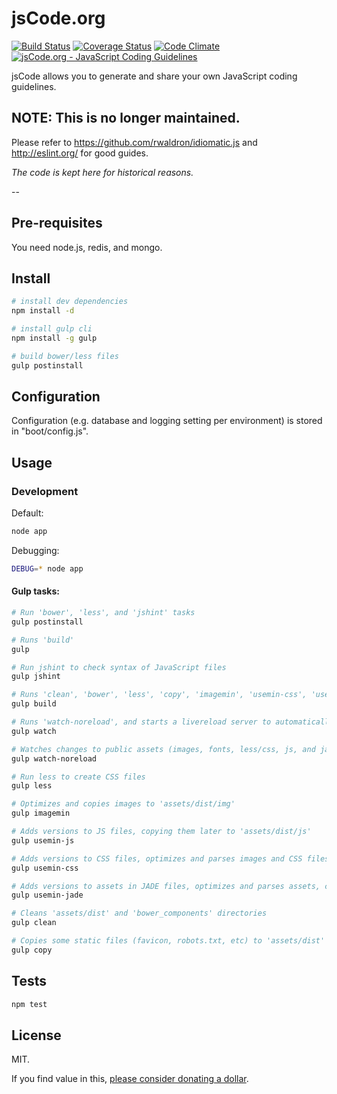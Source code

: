 # jsCode.org

[![Build Status](https://img.shields.io/travis/emotionLoop/jsCode.svg?style=flat)](http://travis-ci.org/emotionLoop/jsCode)
[![Coverage Status](https://img.shields.io/coveralls/emotionLoop/jsCode.svg?style=flat)](https://coveralls.io/r/emotionLoop/jsCode)
[![Code Climate](https://img.shields.io/codeclimate/github/emotionLoop/jsCode.svg?style=flat)](https://codeclimate.com/github/emotionLoop/jsCode)
[![jsCode.org - JavaScript Coding Guidelines](https://img.shields.io/badge/jscode-bruno-blue.svg?style=flat)](http://jscode.org/bruno)

jsCode allows you to generate and share your own JavaScript coding guidelines.

## NOTE: This is no longer maintained.

Please refer to https://github.com/rwaldron/idiomatic.js and http://eslint.org/ for good guides.

_The code is kept here for historical reasons._

--

## Pre-requisites
You need node.js, redis, and mongo.

## Install

```bash
# install dev dependencies
npm install -d

# install gulp cli
npm install -g gulp

# build bower/less files
gulp postinstall
```


## Configuration

Configuration (e.g. database and logging setting per environment) is stored in "boot/config.js".


## Usage

### Development

Default:

```bash
node app
```

Debugging:

```bash
DEBUG=* node app
```

#### Gulp tasks:

```bash
# Run 'bower', 'less', and 'jshint' tasks
gulp postinstall

# Runs 'build'
gulp

# Run jshint to check syntax of JavaScript files
gulp jshint

# Runs 'clean', 'bower', 'less', 'copy', 'imagemin', 'usemin-css', 'usemin-js', and 'usemin-jade'
gulp build

# Runs 'watch-noreload', and starts a livereload server to automatically refresh your browser when changes are done
gulp watch

# Watches changes to public assets (images, fonts, less/css, js, and jade files) and runs appropriate tasks ('imagemin', 'less'/'usemin-css', 'usemin-js', 'usemin-jade') to parse them
gulp watch-noreload

# Run less to create CSS files
gulp less

# Optimizes and copies images to 'assets/dist/img'
gulp imagemin

# Adds versions to JS files, copying them later to 'assets/dist/js'
gulp usemin-js

# Adds versions to CSS files, optimizes and parses images and CSS files as well, copying them later to 'assets/dist'
gulp usemin-css

# Adds versions to assets in JADE files, optimizes and parses assets, copying them later to 'assets/dist'
gulp usemin-jade

# Cleans 'assets/dist' and 'bower_components' directories
gulp clean

# Copies some static files (favicon, robots.txt, etc) to 'assets/dist'
gulp copy
```

## Tests

```bash
npm test
```


## License

MIT.

If you find value in this, [please consider donating a dollar](https://thoughts.brunobernardino.com/if-i-ve-helped-you-consider-donating/).
